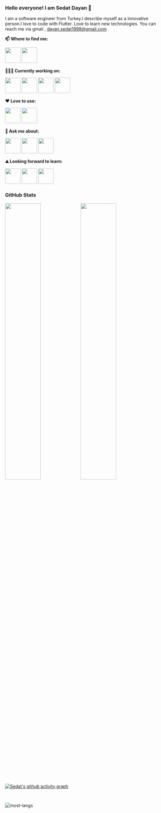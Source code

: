 ### Hello everyone! I am Sedat Dayan  👋


I am a software engineer from Turkey.I describe myself as a innovative person.I love to code with Flutter. Love to learn new technologies. You can reach me via gmail , dayan.sedat1998@gmail.com


**📫 Where to find me:** 

<code><a href="https://www.instagram.com/sedatdynn/" target="_blank"><img height="50" src="https://www.vectorlogo.zone/logos/instagram/instagram-ar21.svg"></a></code>
<code><a href="https://www.linkedin.com/in/sedat-dayan-4602561b5/" target="_blank"><img height="50" src="https://www.vectorlogo.zone/logos/linkedin/linkedin-ar21.svg"></a></code>



**👨🏻‍💻 Currently working on:** 

<code><a href="https://www.python.org/" target="_blank"><img height="50" src="https://www.vectorlogo.zone/logos/python/python-ar21.svg"></a></code>
<code><a href="https://www.flutter.dev/" target="_blank"><img height="50" src="https://www.vectorlogo.zone/logos/flutterio/flutterio-icon.svg"></a></code>
<code><a href="https://firebase.google.com/" target="_blank"><img height="50" src="https://www.vectorlogo.zone/logos/firebase/firebase-ar21.svg"></a></code>
<code><a href="https://www.mysql.com/" target="_blank"><img height="50" src="https://www.vectorlogo.zone/logos/mysql/mysql-ar21.svg"></a></code>

**:heart: Love to use:**

<code><a href="https://www.jetbrains.com/pycharm/" target="_blank"><img height="50" src="https://raw.githubusercontent.com/gilbarbara/logos/804dc257b59e144eaca5bc6ffd16949752c6f789/logos/pycharm.svg"></a></code>
<code><a href="https://code.visualstudio.com/" target="_blank"><img height="50" src="https://cdn.worldvectorlogo.com/logos/visual-studio-code.svg"></a></code>

**💬 Ask me about:** 

<code><a href="https://www.python.org/" target="_blank"><img height="50" src="https://www.vectorlogo.zone/logos/python/python-ar21.svg"></a></code>
<code><a href="https://jupyter.org/" target="_blank"><img height="50" src="https://www.vectorlogo.zone/logos/jupyter/jupyter-ar21.svg"></a></code>
<code><a href="https://firebase.google.com/" target="_blank"><img height="50" src="https://www.vectorlogo.zone/logos/firebase/firebase-ar21.svg"></a></code>


**⛰ Looking forward to learn:** 

<code><a href="https://www.javascript.com/" target="_blank"><img height="50" src="https://www.vectorlogo.zone/logos/javascript/javascript-ar21.svg"></a></code>
<code><a href="https://reactjs.org/" target="_blank"><img height="50" src="https://www.vectorlogo.zone/logos/reactjs/reactjs-ar21.svg"></a></code>
<code><a href="https://www.mongodb.com/" target="_blank"><img height="50" src="https://www.vectorlogo.zone/logos/mongodb/mongodb-ar21.svg"></a></code>


<h3 align="left">GitHub Stats</h3>

<p align="left">
   <img width="48%" src="https://github-readme-stats.vercel.app/api?username=Sedatdynn&show_icons=true&theme=tokyonight" />
   <img width="48%" src="https://github-readme-streak-stats.herokuapp.com/?user=Sedatdynn&theme=tokyonight" />
   
   [![Sedat's github activity graph](https://activity-graph.herokuapp.com/graph?username=Sedatdynn&theme=react-dark)](https://git.io/JZOTU)
</p>

<br>

![most-langs](https://github-readme-stats.vercel.app/api/top-langs/?username=Sedatdynn&hide=javascript,html&theme=radical&layout=compact)
